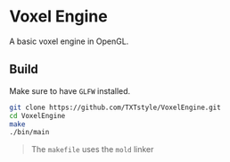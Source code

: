 # Voxel Engine

A basic voxel engine in OpenGL.

## Build

Make sure to have `GLFW` installed.


```bash
git clone https://github.com/TXTstyle/VoxelEngine.git
cd VoxelEngine
make
./bin/main
```


> The `makefile` uses the `mold` linker
